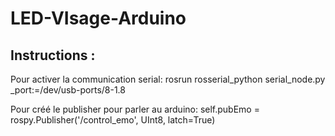 # LED-VIsage-Arduino

## Instructions :
Pour activer la communication serial:
rosrun rosserial_python serial_node.py _port:=/dev/usb-ports/8-1.8

Pour créé le publisher pour parler au arduino:
self.pubEmo = rospy.Publisher('/control_emo', UInt8, latch=True)





